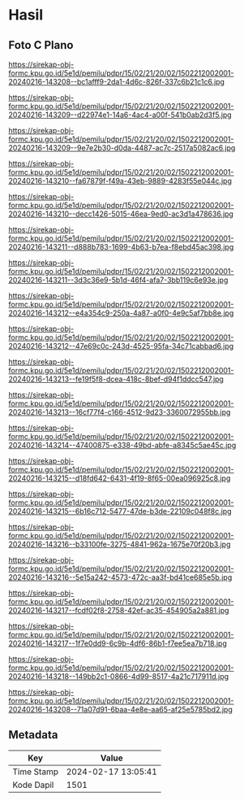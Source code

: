 # Hasil

## Foto C Plano

https://sirekap-obj-formc.kpu.go.id/5e1d/pemilu/pdpr/15/02/21/20/02/1502212002001-20240216-143208--bc1afff9-2da1-4d6c-826f-337c6b21c1c6.jpg

https://sirekap-obj-formc.kpu.go.id/5e1d/pemilu/pdpr/15/02/21/20/02/1502212002001-20240216-143209--d22974e1-14a6-4ac4-a00f-541b0ab2d3f5.jpg

https://sirekap-obj-formc.kpu.go.id/5e1d/pemilu/pdpr/15/02/21/20/02/1502212002001-20240216-143209--9e7e2b30-d0da-4487-ac7c-2517a5082ac6.jpg

https://sirekap-obj-formc.kpu.go.id/5e1d/pemilu/pdpr/15/02/21/20/02/1502212002001-20240216-143210--fa67879f-f49a-43eb-9889-4283f55e044c.jpg

https://sirekap-obj-formc.kpu.go.id/5e1d/pemilu/pdpr/15/02/21/20/02/1502212002001-20240216-143210--decc1426-5015-46ea-9ed0-ac3d1a478636.jpg

https://sirekap-obj-formc.kpu.go.id/5e1d/pemilu/pdpr/15/02/21/20/02/1502212002001-20240216-143211--d888b783-1699-4b63-b7ea-f8ebd45ac398.jpg

https://sirekap-obj-formc.kpu.go.id/5e1d/pemilu/pdpr/15/02/21/20/02/1502212002001-20240216-143211--3d3c36e9-5b1d-46f4-afa7-3bb119c6e93e.jpg

https://sirekap-obj-formc.kpu.go.id/5e1d/pemilu/pdpr/15/02/21/20/02/1502212002001-20240216-143212--e4a354c9-250a-4a87-a0f0-4e9c5af7bb8e.jpg

https://sirekap-obj-formc.kpu.go.id/5e1d/pemilu/pdpr/15/02/21/20/02/1502212002001-20240216-143212--47e69c0c-243d-4525-95fa-34c71cabbad6.jpg

https://sirekap-obj-formc.kpu.go.id/5e1d/pemilu/pdpr/15/02/21/20/02/1502212002001-20240216-143213--fe19f5f8-dcea-418c-8bef-d94f1ddcc547.jpg

https://sirekap-obj-formc.kpu.go.id/5e1d/pemilu/pdpr/15/02/21/20/02/1502212002001-20240216-143213--16cf77f4-c166-4512-9d23-3360072955bb.jpg

https://sirekap-obj-formc.kpu.go.id/5e1d/pemilu/pdpr/15/02/21/20/02/1502212002001-20240216-143214--47400875-e338-49bd-abfe-a8345c5ae45c.jpg

https://sirekap-obj-formc.kpu.go.id/5e1d/pemilu/pdpr/15/02/21/20/02/1502212002001-20240216-143215--d18fd642-6431-4f19-8f65-00ea096925c8.jpg

https://sirekap-obj-formc.kpu.go.id/5e1d/pemilu/pdpr/15/02/21/20/02/1502212002001-20240216-143215--6b16c712-5477-47de-b3de-22109c048f8c.jpg

https://sirekap-obj-formc.kpu.go.id/5e1d/pemilu/pdpr/15/02/21/20/02/1502212002001-20240216-143216--b33100fe-3275-4841-962a-1675e70f20b3.jpg

https://sirekap-obj-formc.kpu.go.id/5e1d/pemilu/pdpr/15/02/21/20/02/1502212002001-20240216-143216--5e15a242-4573-472c-aa3f-bd41ce685e5b.jpg

https://sirekap-obj-formc.kpu.go.id/5e1d/pemilu/pdpr/15/02/21/20/02/1502212002001-20240216-143217--fcdf02f8-2758-42ef-ac35-454905a2a881.jpg

https://sirekap-obj-formc.kpu.go.id/5e1d/pemilu/pdpr/15/02/21/20/02/1502212002001-20240216-143217--1f7e0dd9-6c9b-4df6-86b1-f7ee5ea7b718.jpg

https://sirekap-obj-formc.kpu.go.id/5e1d/pemilu/pdpr/15/02/21/20/02/1502212002001-20240216-143218--149bb2c1-0866-4d99-8517-4a21c717911d.jpg

https://sirekap-obj-formc.kpu.go.id/5e1d/pemilu/pdpr/15/02/21/20/02/1502212002001-20240216-143208--71a07d91-6baa-4e8e-aa65-af25e5785bd2.jpg


## Metadata

| Key        | Value               |
| ---------- | ------------------- |
| Time Stamp | 2024-02-17 13:05:41 |
| Kode Dapil | 1501                |



